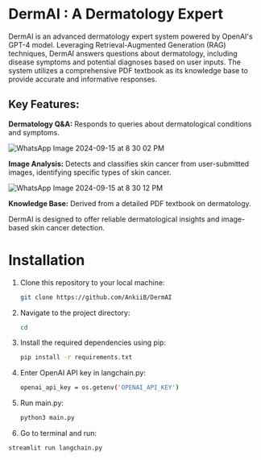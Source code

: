 # DermAI : A Dermatology Expert

DermAI is an advanced dermatology expert system powered by OpenAI's GPT-4 model. Leveraging Retrieval-Augmented Generation (RAG) techniques, DermAI answers questions about dermatology, including disease symptoms and potential diagnoses based on user inputs. The system utilizes a comprehensive PDF textbook as its knowledge base to provide accurate and informative responses.

## Key Features:

**Dermatology Q&A:** Responds to queries about dermatological conditions and symptoms.

![WhatsApp Image 2024-09-15 at 8 30 02 PM](https://github.com/user-attachments/assets/927b3c66-919d-4ba1-9d83-b61e781ec1c2)

**Image Analysis:** Detects and classifies skin cancer from user-submitted images, identifying specific types of skin cancer.

![WhatsApp Image 2024-09-15 at 8 30 12 PM](https://github.com/user-attachments/assets/ea0e08c9-6b5c-4bfa-95c9-ecc55fdd3fd1)

**Knowledge Base:** Derived from a detailed PDF textbook on dermatology.

DermAI is designed to offer reliable dermatological insights and image-based skin cancer detection.

# Installation
1. Clone this repository to your local machine: <br>
    ```bash
   git clone https://github.com/AnkiiB/DermAI

3. Navigate to the project directory: <br>
   ```bash
   cd 

5. Install the required dependencies using pip: <br>
   ```bash
   pip install -r requirements.txt

7. Enter OpenAI API key in langchain.py: <br>
   ```bash
   openai_api_key = os.getenv('OPENAI_API_KEY')

9. Run main.py: <br>
   ```bash
   python3 main.py

11. Go to terminal and run: <br>
   ```bash
streamlit run langchain.py

   
